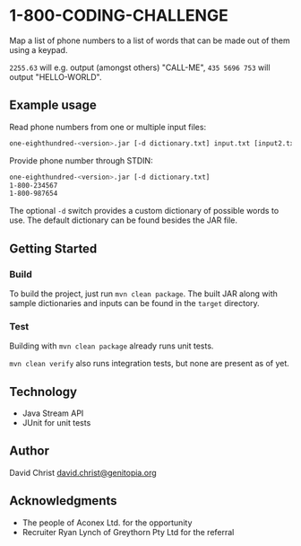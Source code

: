 # 1-800-CODING-CHALLENGE

Map a list of phone numbers to a list of words that can be made out of them using a keypad.

`2255.63` will e.g. output (amongst others) "CALL-ME", `435 5696 753` will output "HELLO-WORLD". 

## Example usage

Read phone numbers from one or multiple input files:

```sh
one-eighthundred-<version>.jar [-d dictionary.txt] input.txt [input2.txt [input3.txt [...]]]
```

Provide phone number through STDIN:

```sh
one-eighthundred-<version>.jar [-d dictionary.txt]
1-800-234567
1-800-987654

```

The optional `-d` switch provides a custom dictionary of possible words to use.
The default dictionary can be found besides the JAR file.

## Getting Started

### Build

To build the project, just run `mvn clean package`.
The built JAR along with sample dictionaries and inputs can be found in the `target` directory.

### Test

Building with `mvn clean package` already runs unit tests.

`mvn clean verify` also runs integration tests, but none are present as of yet.

## Technology

- Java Stream API
- JUnit for unit tests

## Author

David Christ <david.christ@genitopia.org>

## Acknowledgments

- The people of Aconex Ltd. for the opportunity
- Recruiter Ryan Lynch of Greythorn Pty Ltd for the referral
